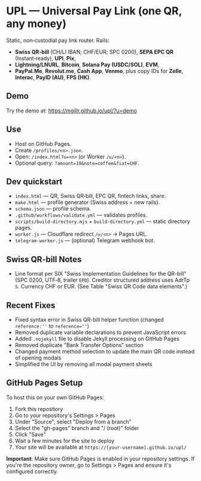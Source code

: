 # UPL — Universal Pay Link (one QR, any money)

Static, non‑custodial pay link router. Rails:
- **Swiss QR‑bill** (CH/LI IBAN; CHF/EUR; SPC 0200), **SEPA EPC QR** (Instant‑ready), **UPI**, **Pix**,
- **Lightning/LNURL**, **Bitcoin**, **Solana Pay (USDC/SOL)**, **EVM**,
- **PayPal.Me**, **Revolut.me**, **Cash App**, **Venmo**, plus copy IDs for **Zelle**, **Interac**, **PayID (AU)**, **FPS (HK)**.

## Demo
Try the demo at: https://mgillr.github.io/upl/?u=demo

## Use
- Host on GitHub Pages.
- Create `/profiles/<n>.json`.
- Open: `/index.html?u=<n>` (or Worker `/u/<n>`).
- Optional query: `?amount=10&note=coffee&fiat=CHF`.

## Dev quickstart
- `index.html` — QR, Swiss QR‑bill, EPC QR, fintech links, share.
- `make.html` — profile generator (Swiss address + new rails).
- `schema.json` — profile schema.
- `.github/workflows/validate.yml` — validates profiles.
- `scripts/build-directory.mjs` + `build-directory.yml` — static directory pages.
- `worker.js` — Cloudflare redirect `/u/<n>` → Pages URL.
- `telegram-worker.js` — (optional) Telegram webhook bot.

## Swiss QR‑bill Notes
- Line format per SIX "Swiss Implementation Guidelines for the QR-bill" (SPC 0200, UTF‑8, trailer `EPD`).
  Creditor structured address uses AdrTp `S`. Currency CHF or EUR. (See Table "Swiss QR Code data elements".)

## Recent Fixes
- Fixed syntax error in Swiss QR-bill helper function (changed `reference:''` to `reference=''`)
- Removed duplicate variable declarations to prevent JavaScript errors
- Added `.nojekyll` file to disable Jekyll processing on GitHub Pages
- Removed duplicate "Bank Transfer Options" section
- Changed payment method selection to update the main QR code instead of opening modals
- Simplified the UI by removing all modal payment sheets

## GitHub Pages Setup
To host this on your own GitHub Pages:

1. Fork this repository
2. Go to your repository's Settings > Pages
3. Under "Source", select "Deploy from a branch"
4. Select the "gh-pages" branch and "/ (root)" folder
5. Click "Save"
6. Wait a few minutes for the site to deploy
7. Your site will be available at `https://[your-username].github.io/upl/`

**Important**: Make sure GitHub Pages is enabled in your repository settings. If you're the repository owner, go to Settings > Pages and ensure it's configured correctly.